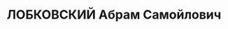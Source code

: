---
title: ЛОБКОВСКИЙ Абрам Самойлович
description: народився 1883 у м. Вітебськ Вітебської губ. Єврей, із службовців, освіта
  початкова, позапарт. Проживав у Харкові. Головний бухгалтер ХМІ. Заарештований _17.06.1937_
  р. за підривну роботу на будівництві Донводопроводу (ст. 547 КК УРСР) і військовою
  колегією Верховного Суду СРСР _31.10.1937_ р. (статті 547 через ст. 20, 548, 5411
  КК УРСР) засуджений на 15 років позбавлення волі у ВТТ з обмеженням прав на 5 років
  і конфіскацією майна. Реабілітований _31.12.1939_ р.
---